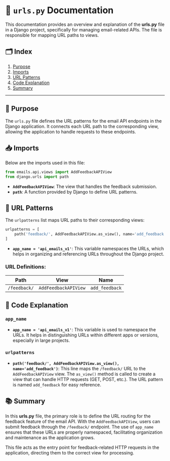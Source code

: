 # 📄 `urls.py` Documentation

This documentation provides an overview and explanation of the **urls.py** file in a Django project, specifically for managing email-related APIs. The file is responsible for mapping URL paths to views.

## 🗂️ **Index**

1. [Purpose](#purpose)
2. [Imports](#imports)
3. [URL Patterns](#url-patterns)
4. [Code Explanation](#code-explanation)
5. [Summary](#summary)

---

## 🎯 **Purpose**

The `urls.py` file defines the URL patterns for the email API endpoints in the Django application. It connects each URL path to the corresponding view, allowing the application to handle requests to these endpoints.

## 📥 **Imports**

Below are the imports used in this file:

```python
from emails.api.views import AddFeedbackAPIView
from django.urls import path
```

- **`AddFeedbackAPIView`**: The view that handles the feedback submission.
- **`path`**: A function provided by Django to define URL patterns.

## 🔗 **URL Patterns**

The `urlpatterns` list maps URL paths to their corresponding views:

```python
urlpatterns = [
    path('feedback/', AddFeedbackAPIView.as_view(), name='add_feedback'),
]
```

- **`app_name = 'api_emails_v1'`**: This variable namespaces the URLs, which helps in organizing and referencing URLs throughout the Django project.

### URL Definitions:

| Path        | View                  | Name          |
|-------------|-----------------------|---------------|
| `/feedback/` | `AddFeedbackAPIView` | `add_feedback` |

## 🧩 **Code Explanation**

### `app_name`

- **`app_name = 'api_emails_v1'`**: This variable is used to namespace the URLs. It helps in distinguishing URLs within different apps or versions, especially in large projects.

### `urlpatterns`

- **`path('feedback/', AddFeedbackAPIView.as_view(), name='add_feedback')`**: This line maps the `/feedback/` URL to the `AddFeedbackAPIView` view. The `as_view()` method is called to create a view that can handle HTTP requests (GET, POST, etc.). The URL pattern is named `add_feedback` for easy reference.

## 📚 **Summary**

In this **urls.py** file, the primary role is to define the URL routing for the feedback feature of the email API. With the `AddFeedbackAPIView`, users can submit feedback through the `/feedback/` endpoint. The use of `app_name` ensures that these URLs are properly namespaced, facilitating organization and maintenance as the application grows.

This file acts as the entry point for feedback-related HTTP requests in the application, directing them to the correct view for processing.
